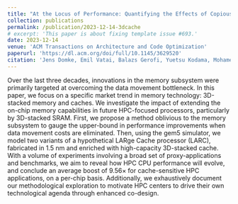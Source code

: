 ```yaml
---
title: "At the Locus of Performance: Quantifying the Effects of Copious 3D-Stacked Cache on HPC Workloads"
collection: publications
permalink: /publication/2023-12-14-3dcache
# excerpt: 'This paper is about fixing template issue #693.'
date: 2023-12-14
venue: 'ACM Transactions on Architecture and Code Optimization'
paperurl: 'https://dl.acm.org/doi/full/10.1145/3629520'
citation: 'Jens Domke, Emil Vatai, Balazs Gerofi, Yuetsu Kodama, Mohamed Wahib, Artur Podobas, Sparsh Mittal, Miquel Pericàs, Lingqi Zhang, Peng Chen, Aleksandr Drozd, and Satoshi Matsuoka. 2023. At the Locus of Performance: Quantifying the Effects of Copious 3D-Stacked Cache on HPC Workloads. ACM Trans. Archit. Code Optim. 20, 4, Article 57 (December 2023), 26 pages. https://doi.org/10.1145/3629520.'
---
```


Over the last three decades, innovations in the memory subsystem were primarily targeted at overcoming the data movement bottleneck. In this paper, we focus on a specific market trend in memory technology: 3D-stacked memory and caches. We investigate the impact of extending the on-chip memory capabilities in future HPC-focused processors, particularly by 3D-stacked SRAM. First, we propose a method oblivious to the memory subsystem to gauge the upper-bound in performance improvements when data movement costs are eliminated. Then, using the gem5 simulator, we model two variants of a hypothetical LARge Cache processor (LARC), fabricated in 1.5 nm and enriched with high-capacity 3D-stacked cache. With a volume of experiments involving a broad set of proxy-applications and benchmarks, we aim to reveal how HPC CPU performance will evolve, and conclude an average boost of 9.56× for cache-sensitive HPC applications, on a per-chip basis. Additionally, we exhaustively document our methodological exploration to motivate HPC centers to drive their own technological agenda through enhanced co-design.

